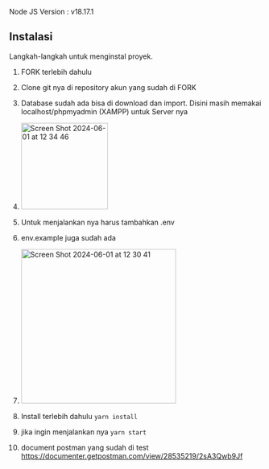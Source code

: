 Node JS Version : v18.17.1

## Instalasi

Langkah-langkah untuk menginstal proyek.

1. FORK terlebih dahulu
2. Clone git nya di repository akun yang sudah di FORK
3. Database sudah ada bisa di download dan import. Disini masih memakai localhost/phpmyadmin (XAMPP)
   untuk Server nya
5. <img width="172" alt="Screen Shot 2024-06-01 at 12 34 46" src="https://github.com/deaauliasalsabila/test_technical/assets/139539301/10bbf1a1-5b05-4a06-82e2-42ce63f21e06">

6. Untuk menjalankan nya harus tambahkan .env
7. env.example juga sudah ada
8. <img width="307" alt="Screen Shot 2024-06-01 at 12 30 41" src="https://github.com/deaauliasalsabila/test_technical/assets/139539301/04d89d19-7f26-4d96-9c9c-87f96f28b093">

9. Install terlebih dahulu 
``yarn install``
10. jika ingin menjalankan nya 
``yarn start``

11. document postman yang sudah di test 
https://documenter.getpostman.com/view/28535219/2sA3Qwb9Jf
